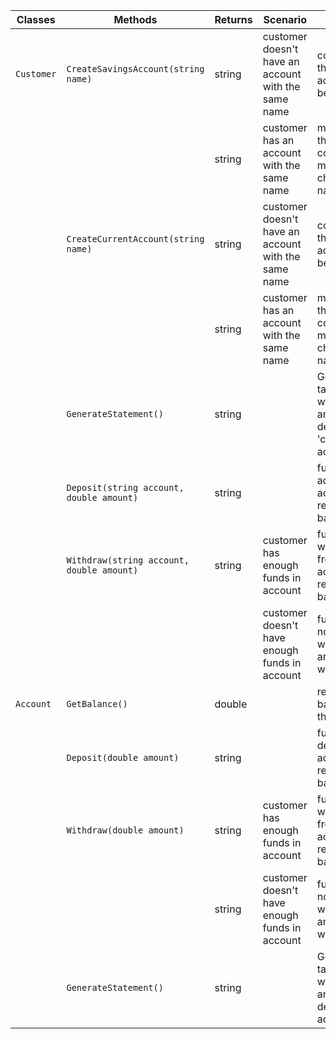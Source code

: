 | Classes         | Methods                         |  Returns  | Scenario               | Outputs					   | 
|-----------------|---------------------------------|-----------|-------------------------|----------------------------|
|`Customer`	| `CreateSavingsAccount(string name)`		| string	| customer doesn't have an account with the same name	| confirmation that new account has been made	|
|			| 											| string	| customer has an account with the same name			| message that account couldn't be made and to change the name	|
|			| `CreateCurrentAccount(string name)`		| string	| customer doesn't have an account with the same name	| confirmation that new account has been made	|
|			| 											| string	| customer has an account with the same name			| message that account couldn't be made and to change the name	|
|			| `GenerateStatement()`						| string	| 														| Generates a table of all withdrawals and deposits of 'customer's accounts	|
|			| `Deposit(string account, double amount)`	| string	|														| funds are added to account and returns new balance |
|			| `Withdraw(string account, double amount)`	| string	| customer has enough funds	in account					| funds are withdrawn from account and returns new balance	|
|			|											|			| customer doesn't have enough funds in account			| funds are not withdrawn and returns warning |
|`Account`	| `GetBalance()`							| double	|														| returns the balance of the account |
|			| `Deposit(double amount)`					| string	|														| funds are deposited to account and returns new balance |
|			| `Withdraw(double amount)`					| string	| customer has enough funds	in account					| funds are withdrawn from account and returns new balance |
|			|											| string	| customer doesn't have enough funds in account			| funds are not withdrawn and returns warning |
|			| `GenerateStatement()`						| string	| 														| Generates a table of all withdrawals and deposits of account|